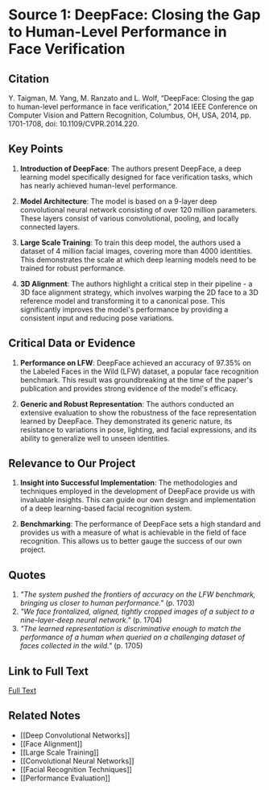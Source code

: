 # Source 1: DeepFace: Closing the Gap to Human-Level Performance in Face Verification

## Citation

Y. Taigman, M. Yang, M. Ranzato and L. Wolf, “DeepFace: Closing the gap to human-level performance in face verification,” 2014 IEEE Conference on Computer Vision and Pattern Recognition, Columbus, OH, USA, 2014, pp. 1701-1708, doi: 10.1109/CVPR.2014.220.

## Key Points

1. **Introduction of DeepFace**: The authors present DeepFace, a deep learning model specifically designed for face verification tasks, which has nearly achieved human-level performance. 

2. **Model Architecture**: The model is based on a 9-layer deep convolutional neural network consisting of over 120 million parameters. These layers consist of various convolutional, pooling, and locally connected layers.

3. **Large Scale Training**: To train this deep model, the authors used a dataset of 4 million facial images, covering more than 4000 identities. This demonstrates the scale at which deep learning models need to be trained for robust performance.

4. **3D Alignment**: The authors highlight a critical step in their pipeline - a 3D face alignment strategy, which involves warping the 2D face to a 3D reference model and transforming it to a canonical pose. This significantly improves the model's performance by providing a consistent input and reducing pose variations.

## Critical Data or Evidence

1. **Performance on LFW**: DeepFace achieved an accuracy of 97.35% on the Labeled Faces in the Wild (LFW) dataset, a popular face recognition benchmark. This result was groundbreaking at the time of the paper's publication and provides strong evidence of the model's efficacy.

2. **Generic and Robust Representation**: The authors conducted an extensive evaluation to show the robustness of the face representation learned by DeepFace. They demonstrated its generic nature, its resistance to variations in pose, lighting, and facial expressions, and its ability to generalize well to unseen identities.

## Relevance to Our Project

1. **Insight into Successful Implementation**: The methodologies and techniques employed in the development of DeepFace provide us with invaluable insights. This can guide our own design and implementation of a deep learning-based facial recognition system.

2. **Benchmarking**: The performance of DeepFace sets a high standard and provides us with a measure of what is achievable in the field of face recognition. This allows us to better gauge the success of our own project.

## Quotes

1. _"The system pushed the frontiers of accuracy on the LFW benchmark, bringing us closer to human performance."_ (p. 1703)
2. _"We face frontalized, aligned, tightly cropped images of a subject to a nine-layer-deep neural network."_ (p. 1704)
3. _"The learned representation is discriminative enough to match the performance of a human when queried on a challenging dataset of faces collected in the wild."_ (p. 1705)

## Link to Full Text

[Full Text](https://ieeexplore.ieee.org/document/7298682)

## Related Notes

- [[Deep Convolutional Networks]]
- [[Face Alignment]]
- [[Large Scale Training]]
- [[Convolutional Neural Networks]]
- [[Facial Recognition Techniques]]
- [[Performance Evaluation]]
